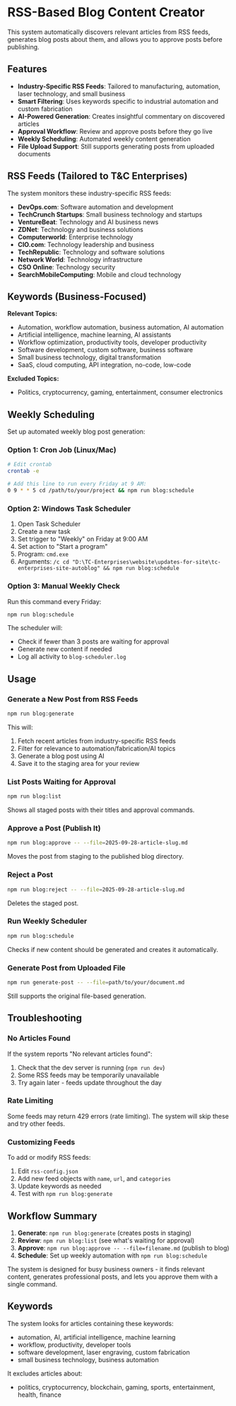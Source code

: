 # RSS-Based Blog Content Creator

This system automatically discovers relevant articles from RSS feeds, generates blog posts about them, and allows you to approve posts before publishing.

## Features

- **Industry-Specific RSS Feeds**: Tailored to manufacturing, automation, laser technology, and small business
- **Smart Filtering**: Uses keywords specific to industrial automation and custom fabrication
- **AI-Powered Generation**: Creates insightful commentary on discovered articles
- **Approval Workflow**: Review and approve posts before they go live
- **Weekly Scheduling**: Automated weekly content generation
- **File Upload Support**: Still supports generating posts from uploaded documents

## RSS Feeds (Tailored to T&C Enterprises)

The system monitors these industry-specific RSS feeds:
- **DevOps.com**: Software automation and development
- **TechCrunch Startups**: Small business technology and startups
- **VentureBeat**: Technology and AI business news
- **ZDNet**: Technology and business solutions
- **Computerworld**: Enterprise technology
- **CIO.com**: Technology leadership and business
- **TechRepublic**: Technology and software solutions
- **Network World**: Technology infrastructure
- **CSO Online**: Technology security
- **SearchMobileComputing**: Mobile and cloud technology

## Keywords (Business-Focused)

**Relevant Topics:**
- Automation, workflow automation, business automation, AI automation
- Artificial intelligence, machine learning, AI assistants
- Workflow optimization, productivity tools, developer productivity
- Software development, custom software, business software
- Small business technology, digital transformation
- SaaS, cloud computing, API integration, no-code, low-code

**Excluded Topics:**
- Politics, cryptocurrency, gaming, entertainment, consumer electronics

## Weekly Scheduling

Set up automated weekly blog post generation:

### Option 1: Cron Job (Linux/Mac)
```bash
# Edit crontab
crontab -e

# Add this line to run every Friday at 9 AM:
0 9 * * 5 cd /path/to/your/project && npm run blog:schedule
```

### Option 2: Windows Task Scheduler
1. Open Task Scheduler
2. Create a new task
3. Set trigger to "Weekly" on Friday at 9:00 AM
4. Set action to "Start a program"
5. Program: `cmd.exe`
6. Arguments: `/c cd "D:\TC-Enterprises\website\updates-for-site\tc-enterprises-site-autoblog" && npm run blog:schedule`

### Option 3: Manual Weekly Check
Run this command every Friday:
```bash
npm run blog:schedule
```

The scheduler will:
- Check if fewer than 3 posts are waiting for approval
- Generate new content if needed
- Log all activity to `blog-scheduler.log`

## Usage

### Generate a New Post from RSS Feeds
```bash
npm run blog:generate
```
This will:
1. Fetch recent articles from industry-specific RSS feeds
2. Filter for relevance to automation/fabrication/AI topics
3. Generate a blog post using AI
4. Save it to the staging area for your review

### List Posts Waiting for Approval
```bash
npm run blog:list
```
Shows all staged posts with their titles and approval commands.

### Approve a Post (Publish It)
```bash
npm run blog:approve -- --file=2025-09-28-article-slug.md
```
Moves the post from staging to the published blog directory.

### Reject a Post
```bash
npm run blog:reject -- --file=2025-09-28-article-slug.md
```
Deletes the staged post.

### Run Weekly Scheduler
```bash
npm run blog:schedule
```
Checks if new content should be generated and creates it automatically.

### Generate Post from Uploaded File
```bash
npm run generate-post -- --file=path/to/your/document.md
```
Still supports the original file-based generation.

## Troubleshooting

### No Articles Found
If the system reports "No relevant articles found":
1. Check that the dev server is running (`npm run dev`)
2. Some RSS feeds may be temporarily unavailable
3. Try again later - feeds update throughout the day

### Rate Limiting
Some feeds may return 429 errors (rate limiting). The system will skip these and try other feeds.

### Customizing Feeds
To add or modify RSS feeds:
1. Edit `rss-config.json`
2. Add new feed objects with `name`, `url`, and `categories`
3. Update keywords as needed
4. Test with `npm run blog:generate`

## Workflow Summary

1. **Generate**: `npm run blog:generate` (creates posts in staging)
2. **Review**: `npm run blog:list` (see what's waiting for approval)
3. **Approve**: `npm run blog:approve -- --file=filename.md` (publish to blog)
4. **Schedule**: Set up weekly automation with `npm run blog:schedule`

The system is designed for busy business owners - it finds relevant content, generates professional posts, and lets you approve them with a single command.

## Keywords

The system looks for articles containing these keywords:
- automation, AI, artificial intelligence, machine learning
- workflow, productivity, developer tools
- software development, laser engraving, custom fabrication
- small business technology, business automation

It excludes articles about:
- politics, cryptocurrency, blockchain, gaming, sports, entertainment, health, finance